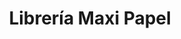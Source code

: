 ---
title: "Librería Maxi Papel"
url: /san-lucas-sacatepequez/libreria-maxi-papel/
shop: Allgemein
---